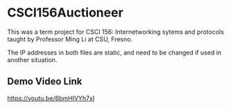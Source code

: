 # CSCI156Auctioneer

This was a term project for CSCI 156: Internetworking sytems and protocols taught by Professor Ming Li at CSU, Fresno.

The IP addresses in both files are static, and need to be changed if used in another situation.

## Demo Video Link
https://youtu.be/6bmHIVYh7xI